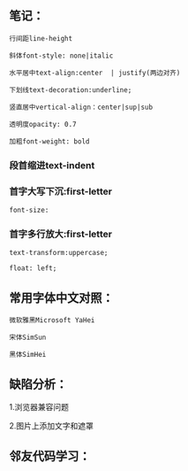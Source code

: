 ## 笔记：
    
    行间距line-height
    
    斜体font-style: none|italic
    
    水平居中text-align:center  | justify(两边对齐)
    
    下划线text-decoration:underline;
    
    竖直居中vertical-align：center|sup|sub
    
    透明度opacity: 0.7
    
    加粗font-weight: bold

### 段首缩进text-indent

### 首字大写下沉:first-letter
	font-size:

### 首字多行放大:first-letter

	text-transform:uppercase;

	float: left;

## 常用字体中文对照：
    微软雅黑Microsoft YaHei

	宋体SimSun

	黑体SimHei
## 缺陷分析：
1.浏览器兼容问题

2.图片上添加文字和遮罩

## 邻友代码学习：